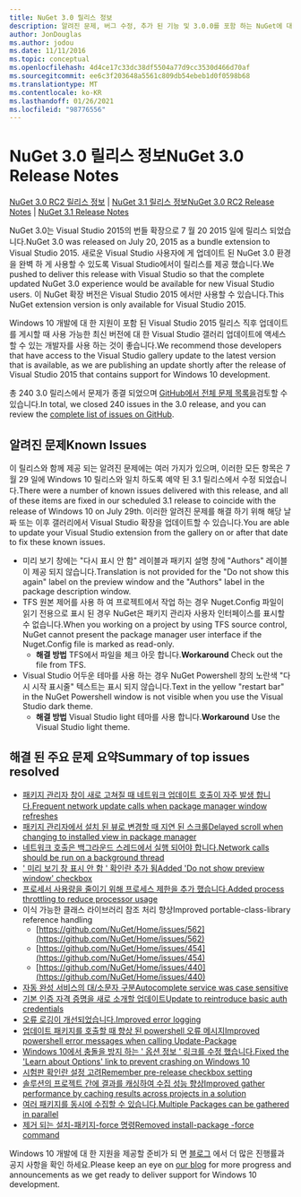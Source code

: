 ```yaml
---
title: NuGet 3.0 릴리스 정보
description: 알려진 문제, 버그 수정, 추가 된 기능 및 3.0.0를 포함 하는 NuGet에 대 한 릴리스 정보입니다.
author: JonDouglas
ms.author: jodou
ms.date: 11/11/2016
ms.topic: conceptual
ms.openlocfilehash: 4d4ce17c33dc38df5504a77d9cc3530d466d70af
ms.sourcegitcommit: ee6c3f203648a5561c809db54ebeb1d0f0598b68
ms.translationtype: MT
ms.contentlocale: ko-KR
ms.lasthandoff: 01/26/2021
ms.locfileid: "98776556"
---
```

# <a name="nuget-30-release-notes"></a><span data-ttu-id="33dec-103">NuGet 3.0 릴리스 정보</span><span class="sxs-lookup"><span data-stu-id="33dec-103">NuGet 3.0 Release Notes</span></span>

<span data-ttu-id="33dec-104">[NuGet 3.0 RC2 릴리스 정보](../release-notes/nuget-3.0-RC2.md)  |  [NuGet 3.1 릴리스 정보](../release-notes/nuget-3.1.md)</span><span class="sxs-lookup"><span data-stu-id="33dec-104">[NuGet 3.0 RC2 Release Notes](../release-notes/nuget-3.0-RC2.md) | [NuGet 3.1 Release Notes](../release-notes/nuget-3.1.md)</span></span>

<span data-ttu-id="33dec-105">NuGet 3.0는 Visual Studio 2015의 번들 확장으로 7 월 20 2015 일에 릴리스 되었습니다.</span><span class="sxs-lookup"><span data-stu-id="33dec-105">NuGet 3.0 was released on July 20, 2015 as a bundle extension to Visual Studio 2015.</span></span> <span data-ttu-id="33dec-106">새로운 Visual Studio 사용자에 게 업데이트 된 NuGet 3.0 환경을 완벽 하 게 사용할 수 있도록 Visual Studio에서이 릴리스를 제공 했습니다.</span><span class="sxs-lookup"><span data-stu-id="33dec-106">We pushed to deliver this release with Visual Studio so that the complete updated NuGet 3.0 experience would be available for new Visual Studio users.</span></span> <span data-ttu-id="33dec-107">이 NuGet 확장 버전은 Visual Studio 2015 에서만 사용할 수 있습니다.</span><span class="sxs-lookup"><span data-stu-id="33dec-107">This NuGet extension version is only available for Visual Studio 2015.</span></span>

<span data-ttu-id="33dec-108">Windows 10 개발에 대 한 지원이 포함 된 Visual Studio 2015 릴리스 직후 업데이트를 게시할 때 사용 가능한 최신 버전에 대 한 Visual Studio 갤러리 업데이트에 액세스할 수 있는 개발자를 사용 하는 것이 좋습니다.</span><span class="sxs-lookup"><span data-stu-id="33dec-108">We recommend those developers that have access to the Visual Studio gallery update to the latest version that is available, as we are publishing an update shortly after the release of Visual Studio 2015 that contains support for Windows 10 development.</span></span>

<span data-ttu-id="33dec-109">총 240 3.0 릴리스에서 문제가 종결 되었으며 [GitHub에서 전체 문제 목록을](https://github.com/NuGet/Home/issues?q=milestone%3A3.0.0-RTM+is%3Aclosed)검토할 수 있습니다.</span><span class="sxs-lookup"><span data-stu-id="33dec-109">In total, we closed 240 issues in the 3.0 release, and you can review the [complete list of issues on GitHub](https://github.com/NuGet/Home/issues?q=milestone%3A3.0.0-RTM+is%3Aclosed).</span></span>

## <a name="known-issues"></a><span data-ttu-id="33dec-110">알려진 문제</span><span class="sxs-lookup"><span data-stu-id="33dec-110">Known Issues</span></span>

<span data-ttu-id="33dec-111">이 릴리스와 함께 제공 되는 알려진 문제에는 여러 가지가 있으며, 이러한 모든 항목은 7 월 29 일에 Windows 10 릴리스와 일치 하도록 예약 된 3.1 릴리스에서 수정 되었습니다.</span><span class="sxs-lookup"><span data-stu-id="33dec-111">There were a number of known issues delivered with this release, and all of these items are fixed in our scheduled 3.1 release to coincide with the release of Windows 10 on July 29th.</span></span>  <span data-ttu-id="33dec-112">이러한 알려진 문제를 해결 하기 위해 해당 날짜 또는 이후 갤러리에서 Visual Studio 확장을 업데이트할 수 있습니다.</span><span class="sxs-lookup"><span data-stu-id="33dec-112">You are able to update your Visual Studio extension from the gallery on or after that date to fix these known issues.</span></span>

*  <span data-ttu-id="33dec-113">미리 보기 창에는 "다시 표시 안 함" 레이블과 패키지 설명 창에 "Authors" 레이블이 제공 되지 않습니다.</span><span class="sxs-lookup"><span data-stu-id="33dec-113">Translation is not provided for the "Do not show this again" label on the preview window and the "Authors" label in the package description window.</span></span>
*  <span data-ttu-id="33dec-114">TFS 원본 제어를 사용 하 여 프로젝트에서 작업 하는 경우 Nuget.Config 파일이 읽기 전용으로 표시 된 경우 NuGet은 패키지 관리자 사용자 인터페이스를 표시할 수 없습니다.</span><span class="sxs-lookup"><span data-stu-id="33dec-114">When you working on a project by using TFS source control, NuGet cannot present the package manager user interface if the Nuget.Config file is marked as read-only.</span></span>
   * <span data-ttu-id="33dec-115">**해결 방법** TFS에서 파일을 체크 아웃 합니다.</span><span class="sxs-lookup"><span data-stu-id="33dec-115">**Workaround** Check out the file from TFS.</span></span>
*  <span data-ttu-id="33dec-116">Visual Studio 어두운 테마를 사용 하는 경우 NuGet Powershell 창의 노란색 "다시 시작 표시줄" 텍스트는 표시 되지 않습니다.</span><span class="sxs-lookup"><span data-stu-id="33dec-116">Text in the yellow "restart bar" in the NuGet Powershell window is not visible when you use the Visual Studio dark theme.</span></span>
   * <span data-ttu-id="33dec-117">**해결 방법** Visual Studio light 테마를 사용 합니다.</span><span class="sxs-lookup"><span data-stu-id="33dec-117">**Workaround** Use the Visual Studio light theme.</span></span>


## <a name="summary-of-top-issues-resolved"></a><span data-ttu-id="33dec-118">해결 된 주요 문제 요약</span><span class="sxs-lookup"><span data-stu-id="33dec-118">Summary of top issues resolved</span></span>

* [<span data-ttu-id="33dec-119">패키지 관리자 창이 새로 고쳐질 때 네트워크 업데이트 호출이 자주 발생 합니다.</span><span class="sxs-lookup"><span data-stu-id="33dec-119">Frequent network update calls when package manager window refreshes</span></span>](https://github.com/NuGet/Home/issues/515)
* [<span data-ttu-id="33dec-120">패키지 관리자에서 설치 된 뷰로 변경할 때 지연 된 스크롤</span><span class="sxs-lookup"><span data-stu-id="33dec-120">Delayed scroll when changing to installed view in package manager</span></span>](https://github.com/NuGet/Home/issues/519)
* [<span data-ttu-id="33dec-121">네트워크 호출은 백그라운드 스레드에서 실행 되어야 합니다.</span><span class="sxs-lookup"><span data-stu-id="33dec-121">Network calls should be run on a background thread</span></span>](https://github.com/NuGet/Home/issues/516)
* [<span data-ttu-id="33dec-122">' 미리 보기 창 표시 안 함 ' 확인란 추가 됨</span><span class="sxs-lookup"><span data-stu-id="33dec-122">Added 'Do not show preview window' checkbox</span></span>](https://github.com/NuGet/Home/issues/566)
* [<span data-ttu-id="33dec-123">프로세서 사용량을 줄이기 위해 프로세스 제한을 추가 했습니다.</span><span class="sxs-lookup"><span data-stu-id="33dec-123">Added process throttling to reduce processor usage</span></span>](https://github.com/NuGet/Home/issues/356)
* <span data-ttu-id="33dec-124">이식 가능한 클래스 라이브러리 참조 처리 향상</span><span class="sxs-lookup"><span data-stu-id="33dec-124">Improved portable-class-library reference handling</span></span>
    * [https://github.com/NuGet/Home/issues/562](https://github.com/NuGet/Home/issues/562)
    * [https://github.com/NuGet/Home/issues/454](https://github.com/NuGet/Home/issues/454)
    * [https://github.com/NuGet/Home/issues/440](https://github.com/NuGet/Home/issues/440)
* [<span data-ttu-id="33dec-125">자동 완성 서비스의 대/소문자 구분</span><span class="sxs-lookup"><span data-stu-id="33dec-125">Autocomplete service was case sensitive</span></span>](https://github.com/NuGet/Home/issues/198)
* [<span data-ttu-id="33dec-126">기본 인증 자격 증명을 새로 소개할 업데이트</span><span class="sxs-lookup"><span data-stu-id="33dec-126">Update to reintroduce basic auth credentials</span></span>](https://github.com/NuGet/Home/issues/456)
* [<span data-ttu-id="33dec-127">오류 로깅이 개선되었습니다.</span><span class="sxs-lookup"><span data-stu-id="33dec-127">Improved error logging</span></span>](https://github.com/NuGet/Home/issues/407)
* [<span data-ttu-id="33dec-128">업데이트 패키지를 호출할 때 향상 된 powershell 오류 메시지</span><span class="sxs-lookup"><span data-stu-id="33dec-128">Improved powershell error messages when calling Update-Package</span></span>](https://github.com/NuGet/Home/issues/5)
* [<span data-ttu-id="33dec-129">Windows 10에서 충돌을 방지 하는 ' 옵션 정보 ' 링크를 수정 했습니다.</span><span class="sxs-lookup"><span data-stu-id="33dec-129">Fixed the 'Learn about Options' link to prevent crashing on Windows 10</span></span>](https://github.com/NuGet/Home/issues/822)
* [<span data-ttu-id="33dec-130">시험판 확인란 설정 고려</span><span class="sxs-lookup"><span data-stu-id="33dec-130">Remember pre-release checkbox setting</span></span>](https://github.com/NuGet/Home/issues/732)
* [<span data-ttu-id="33dec-131">솔루션의 프로젝트 간에 결과를 캐싱하여 수집 성능 향상</span><span class="sxs-lookup"><span data-stu-id="33dec-131">Improved gather performance by caching results across projects in a solution</span></span>](https://github.com/NuGet/Home/issues/721)
* [<span data-ttu-id="33dec-132">여러 패키지를 동시에 수집할 수 있습니다.</span><span class="sxs-lookup"><span data-stu-id="33dec-132">Multiple Packages can be gathered in parallel</span></span>](https://github.com/NuGet/Home/issues/713)
* [<span data-ttu-id="33dec-133">제거 되는 설치-패키지-force 명령</span><span class="sxs-lookup"><span data-stu-id="33dec-133">Removed install-package -force command</span></span>](https://github.com/NuGet/Home/issues/697)

<span data-ttu-id="33dec-134">Windows 10 개발에 대 한 지원을 제공할 준비가 되 면 [블로그](http://blog.nuget.org) 에서 더 많은 진행률과 공지 사항을 확인 하세요.</span><span class="sxs-lookup"><span data-stu-id="33dec-134">Please keep an eye on [our blog](http://blog.nuget.org) for more progress and announcements as we get ready to deliver support for Windows 10 development.</span></span>